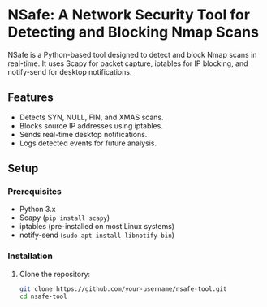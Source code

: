 # NSafe: A Network Security Tool for Detecting and Blocking Nmap Scans

NSafe is a Python-based tool designed to detect and block Nmap scans in real-time. It uses Scapy for packet capture, iptables for IP blocking, and notify-send for desktop notifications.

## Features
- Detects SYN, NULL, FIN, and XMAS scans.
- Blocks source IP addresses using iptables.
- Sends real-time desktop notifications.
- Logs detected events for future analysis.

## Setup

### Prerequisites
- Python 3.x
- Scapy (`pip install scapy`)
- iptables (pre-installed on most Linux systems)
- notify-send (`sudo apt install libnotify-bin`)

### Installation
1. Clone the repository:
   ```bash
   git clone https://github.com/your-username/nsafe-tool.git
   cd nsafe-tool
